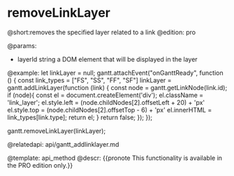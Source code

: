 removeLinkLayer
=============

@short:removes the specified layer related to a link
@edition: pro


@params:
- layerId	string		a DOM element that will be displayed in the layer


@example:
let linkLayer = null;
gantt.attachEvent("onGanttReady", function () {
    const link_types = ["FS", "SS", "FF", "SF"]
    linkLayer = gantt.addLinkLayer(function (link) {
        const node = gantt.getLinkNode(link.id);
        if (node){
            const el = document.createElement('div');
            el.className = 'link_layer';
            el.style.left = (node.childNodes[2].offsetLeft + 20) + 'px'
            el.style.top = (node.childNodes[2].offsetTop - 6) + 'px'
            el.innerHTML = link_types[link.type];
            return el;
        }
        return false;
    });
});

gantt.removeLinkLayer(linkLayer);

@relatedapi:
  api/gantt_addlinklayer.md

	
@template:	api_method
@descr:
{{pronote This functionality is available in the PRO edition only.}}